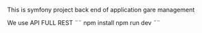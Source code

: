 This is symfony project back end of application gare management

We use API FULL REST
¨¨
npm install
npm run dev
¨¨
